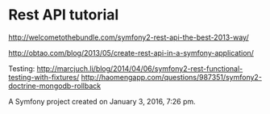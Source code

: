Rest API tutorial
=

http://welcometothebundle.com/symfony2-rest-api-the-best-2013-way/  

http://obtao.com/blog/2013/05/create-rest-api-in-a-symfony-application/

Testing:
http://marcjuch.li/blog/2014/04/06/symfony2-rest-functional-testing-with-fixtures/
http://haomengapp.com/questions/987351/symfony2-doctrine-mongodb-rollback  

A Symfony project created on January 3, 2016, 7:26 pm.
